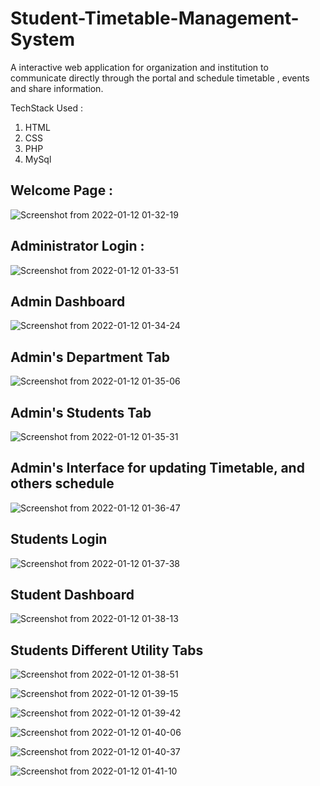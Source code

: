 # Student-Timetable-Management-System
A interactive web application for organization and institution to communicate directly through the portal and schedule timetable , events and share information.

TechStack Used :
1) HTML
2) CSS
3) PHP
4) MySql

## Welcome Page : 

![Screenshot from 2022-01-12 01-32-19](https://user-images.githubusercontent.com/64630358/148973209-22208db8-c800-44a2-8ff8-06d4a91f7899.png)

## Administrator Login :


![Screenshot from 2022-01-12 01-33-51](https://user-images.githubusercontent.com/64630358/148973464-200ca4f9-698d-41c3-82b1-0f9b91b831e6.png)

## Admin Dashboard

![Screenshot from 2022-01-12 01-34-24](https://user-images.githubusercontent.com/64630358/148973614-11f3d50a-80a7-423e-9822-9a927649ce5d.png)


## Admin's Department Tab

![Screenshot from 2022-01-12 01-35-06](https://user-images.githubusercontent.com/64630358/148973875-3540cb5b-ad79-4f35-9939-6a55e78806e5.png)

## Admin's Students Tab 

![Screenshot from 2022-01-12 01-35-31](https://user-images.githubusercontent.com/64630358/148974062-ffb6aa98-3e56-458b-b312-cd65c99e0f2a.png)

## Admin's Interface for updating Timetable, and others schedule

![Screenshot from 2022-01-12 01-36-47](https://user-images.githubusercontent.com/64630358/148974245-a6b04e0b-9e34-423d-af3c-a0d5d0b1b9dc.png)

## Students Login

![Screenshot from 2022-01-12 01-37-38](https://user-images.githubusercontent.com/64630358/148974598-cacd6134-9162-45d8-b26b-5e52078e39f0.png)

## Student Dashboard

![Screenshot from 2022-01-12 01-38-13](https://user-images.githubusercontent.com/64630358/148974777-744a78a1-0621-4f3e-a7bd-5abfbbbfeb98.png)

## Students Different Utility Tabs
![Screenshot from 2022-01-12 01-38-51](https://user-images.githubusercontent.com/64630358/148975062-8dee44fd-c2c9-4e9c-bd72-f0734b46a3e7.png)

![Screenshot from 2022-01-12 01-39-15](https://user-images.githubusercontent.com/64630358/148975101-61e0aa12-0d64-486d-aed4-b76d237fd65c.png)

![Screenshot from 2022-01-12 01-39-42](https://user-images.githubusercontent.com/64630358/148975142-b21ddbb9-cdee-497b-a484-75ebc8cd082d.png)

![Screenshot from 2022-01-12 01-40-06](https://user-images.githubusercontent.com/64630358/148975212-deb0a70b-1d80-46b9-bc83-2e875c6c0cc3.png)

![Screenshot from 2022-01-12 01-40-37](https://user-images.githubusercontent.com/64630358/148975281-af593995-799c-46f9-aa63-83932301ac39.png)


![Screenshot from 2022-01-12 01-41-10](https://user-images.githubusercontent.com/64630358/148975392-5ccbe292-b342-4913-8294-41986e615552.png)
